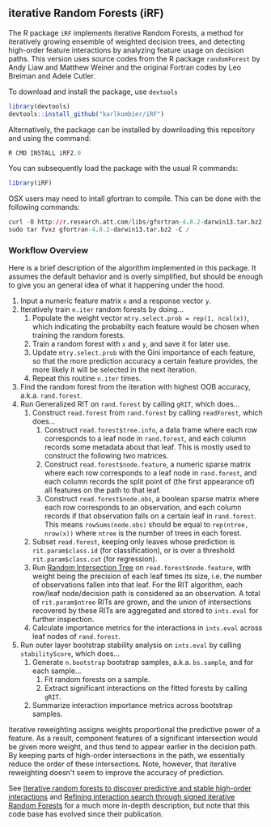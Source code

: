## iterative Random Forests (iRF)

The R package `iRF` implements iterative Random Forests, a method for
iteratively growing ensemble of weighted decision trees, and detecting
high-order feature interactions by analyzing feature usage on decision paths.
This version uses source codes from the R package `randomForest` by Andy Liaw
and Matthew Weiner and the original Fortran codes by Leo Breiman and Adele
Cutler.

To download and install the package, use `devtools`

```r
library(devtools)
devtools::install_github("karlkumbier/iRF")
```
Alternatively, the package can be installed by downloading this repository and
using the command:

```r
R CMD INSTALL iRF2.0
```

You can subsequently load the package with the usual R commands:

```r
library(iRF)
```

OSX users may need to intall gfortran to compile. This can be done with the
following commands:

```r
curl -O http://r.research.att.com/libs/gfortran-4.8.2-darwin13.tar.bz2
sudo tar fvxz gfortran-4.8.2-darwin13.tar.bz2 -C /
```


### Workflow Overview

Here is a brief description of the algorithm implemented in this package. It assumes the default behavior and is overly simplified, but should be enough to give you an general idea of what it happening under the hood.

1. Input a numeric feature matrix `x` and a response vector `y`.
2. Iteratively train `n.iter` random forests by doing...
    1. Populate the weight vector `mtry.select.prob = rep(1, ncol(x))`, which indicating the probabilty each feature would be chosen when training the random forests.
    2. Train a random forest with `x` and `y`, and save it for later use.
    3. Update `mtry.select.prob` with the Gini importance of each feature, so that the more prediction accuracy a certain feature provides, the more likely it will be selected in the next iteration.
    4. Repeat this routine `n.iter` times.
3. Find the random forest from the iteration with highest OOB accuracy, a.k.a. `rand.forest`.
4. Run Generalized RIT on `rand.forest` by calling `gRIT`, which does...
    1. Construct `read.forest` from `rand.forest` by calling `readForest`, which does...
        1. Construct `read.forest$tree.info`, a data frame where each row corresponds to a leaf node in `rand.forest`, and each column records some metadata about that leaf. This is mostly used to construct the following two matrices.
        2. Construct `read.forest$node.feature`, a numeric sparse matrix where each row corresponds to a leaf node in `rand.forest`, and each column records the split point of (the first appearance of) all features on the path to that leaf.
        3. Construct `read.forest$node.obs`, a boolean sparse matrix where each row corresponds to an observation, and each column records if that observation falls on a certain leaf in `rand.forest`. This means `rowSums(node.obs)` should be equal to `rep(ntree, nrow(x))` where `ntree` is the number of trees in each forest.
    2. Subset `read.forest`, keeping only leaves whose prediction is `rit.param$class.id` (for classification), or is over a threshold `rit.param$class.cut` (for regression).
    3. Run [Random Intersection Tree][RIT] on `read.forest$node.feature`, with weight being the precision of each leaf times its size, i.e. the number of observations fallen into that leaf. For the RIT algorithm, each row/leaf node/decision path is considered as an observation. A total of `rit.param$ntree` RITs are grown, and the union of intersections recovered by these RITs are aggregated and stored to `ints.eval` for further inspection.
    4. Calculate importance metrics for the interactions in `ints.eval` across leaf nodes of `rand.forest`.
5. Run outer layer bootstrap stability analysis on `ints.eval` by calling `stabilityScore`, which does...
    1. Generate `n.bootstrap` bootstrap samples, a.k.a. `bs.sample`, and for each sample...
        1. Fit random forests on a sample.
        2. Extract significant interactions on the fitted  forests by calling `gRIT`.
    2. Summarize interaction importance metrics across bootstrap samples.

Iterative reweighting assigns weights proportional the predictive power of a feature. As a result, component features of a significant intersection would be given more weight, and thus tend to appear earlier in the decision path. By keeping parts of high-order intersections in the path, we essentially reduce the order of these intersections. Note, however, that iterative reweighting doesn't seem to improve the accuracy of prediction.

See [Iterative random forests to discover predictive and stable high-order interactions][iRF] and [Refining interaction search through signed iterative Random Forests][s-iRF] for a much more in-depth description, but note that this code base has evolved since their publication.
    
  [RIT]: http://arxiv.org/abs/1303.6223
  [iRF]: https://www.pnas.org/content/115/8/1943
  [s-iRF]: http://arxiv.org/abs/1810.07287



